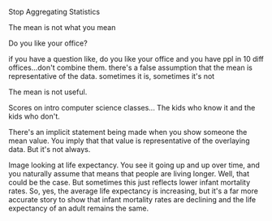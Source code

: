Stop Aggregating Statistics

The mean is not what you mean

Do you like your office?


if you have a question like, do you like your office and you have ppl in 10 diff offices...don't combine them. there's a false assumption that the mean is representative of the data. sometimes it is, sometimes it's not


The mean is not useful.




Scores on intro computer science classes... The kids who know it and the kids who don't.


There's an implicit statement being made when you show someone the mean value. You imply that that value is representative of the overlaying data. But it's not always.

Image looking at life expectancy. You see it going up and up over time, and you naturally assume that means that people are living longer. Well, that could be the case. But sometimes this just reflects lower infant mortality rates. So, yes, the average life expectancy is increasing, but it's a far more accurate story to show that infant mortality rates are declining and the life expectancy of an adult remains the same.




